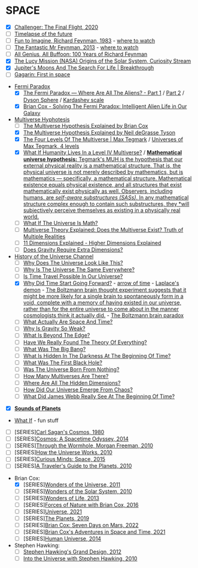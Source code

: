 # SPACE
- [x] [Challenger: The Final Flight, 2020](https://www.netflix.com/nl-en/title/81012137)
- [ ] [Timelapse of the future](https://www.youtube.com/watch?v=uD4izuDMUQA)
- [ ] [Fun to Imagine, Richard Feynman, 1983](https://www.imdb.com/title/tt1118155/?ref_=tt_sims_tt_t_3) - [where to watch](https://www.youtube.com/watch?v=P1ww1IXRfTA)
- [ ] [The Fantastic Mr Feynman, 2013](https://www.imdb.com/title/tt5182420/?ref_=tt_sims_tt_t_3) - [where to watch](https://www.youtube.com/watch?v=H9fjhQMsDW4)
- [ ] [All Genius, All Buffoon: 100 Years of Richard Feynman](https://www.youtube.com/watch?v=A8pBn8S_JPAa)
- [x] [The Lucy Mission (NASA) Origins of the Solar System, Curiosity Stream](https://curiositystream.com/video/6652)
- [x] [Jupiter's Moons And The Search For Life | Breakthrough](https://www.youtube.com/watch?v=6uEwKVVEyGg)
- [ ] [Gagarin: First in space](https://www.imdb.com/title/tt2856930/)
- [Fermi Paradox](https://en.wikipedia.org/wiki/Fermi_paradox)
   - [x] [The Fermi Paradox — Where Are All The Aliens? - Part 1](https://www.youtube.com/watch?v=sNhhvQGsMEc) / [Part 2](https://www.youtube.com/watch?v=1fQkVqno-uI) / [Dyson Sphere](https://en.wikipedia.org/wiki/Dyson_sphere) / [Kardashev scale](https://en.wikipedia.org/wiki/Kardashev_scale)
   - [x] [Brian Cox - Solving The Fermi Paradox: Intelligent Alien Life in Our Galaxy](https://www.youtube.com/watch?v=KNQuGF03Ve4)
- [Multiverse Hyphotesis](https://en.wikipedia.org/wiki/Multiverse)
   - [ ] [The Multiverse Hypothesis Explained by Brian Cox](https://www.youtube.com/watch?v=D_VrMvTNvX0)
   - [x] [The Multiverse Hypothesis Explained by Neil deGrasse Tyson](https://www.youtube.com/watch?v=h6OoaNPSZeM)
   - [x] [The Four Levels Of The Multiverse | Max Tegmark](https://youtu.be/NMx_bU1zlFY) / [Universes of Max Tegmark, 4 levels](https://space.mit.edu/home/tegmark/crazy.html)
   - [x] [What If Humanity Lives In a Level IV Multiverse?](https://youtu.be/cGJZfDmvf24) / [**Mathematical universe hypothesis:** Tegmark's MUH is the hypothesis that our external physical reality is a mathematical structure. That is, the physical universe is not merely described by mathematics, but is mathematics — specifically, a mathematical structure. Mathematical existence equals physical existence, and all structures that exist mathematically exist physically as well. Observers, including humans, are *self-aware substructures (SASs)*. In any mathematical structure complex enough to contain such substructures, they *will subjectively perceive themselves as existing in a physically real world.](https://en.wikipedia.org/wiki/Mathematical_universe_hypothesis)
   - [ ] [What If The Universe Is Math?](https://youtu.be/F__elfR3w8c)
   - [ ] [Multiverse Theory Explained: Does the Multiverse Exist? Truth of Multiple Realities](https://www.youtube.com/watch?v=TLGcmDbleWQ)
   - [ ] [11 Dimensions Explained - Higher Dimensions Explained](https://www.youtube.com/watch?v=UxubeeSqSmk)
   - [ ] [Does Gravity Require Extra Dimensions?](https://www.youtube.com/watch?v=z91oGI5aP0A)
- [History of the Universe Channel](https://www.youtube.com/@HistoryoftheUniverse)
   - [ ] [Why Does The Universe Look Like This?](https://www.youtube.com/watch?v=iDqQ9qgTWmg)
   - [ ] [Why Is The Universe The Same Everywhere?](https://www.youtube.com/watch?v=5JM9RJFMHgc)
   - [ ] [Is Time Travel Possible In Our Universe?](https://www.youtube.com/watch?v=JXZpac6TREw)
   - [x] [Why Did Time Start Going Forward?](https://www.youtube.com/watch?v=x9m0sz2sUfU) - [arrow of time](https://en.wikipedia.org/wiki/Arrow_of_time) - [Laplace's demon](https://en.wikipedia.org/wiki/Laplace%27s_demon) - [The Boltzmann brain thought experiment suggests that it might be more likely for a single brain to spontaneously form in a void, complete with a memory of having existed in our universe, rather than for the entire universe to come about in the manner cosmologists think it actually did.](https://en.wikipedia.org/wiki/Boltzmann_brain) - [The Boltzmann brain paradox](https://www.youtube.com/watch?v=OpohbXB_JZU)
   - [ ] [What Actually Are Space And Time?](https://www.youtube.com/watch?v=yPVQtvbiS4Y)
   - [ ] [Why Is Gravity So Weak?](https://www.youtube.com/watch?v=4IxuXuLbMoQ)
   - [ ] [What Is Beyond The Edge?](https://www.youtube.com/watch?v=_IkaetPoBZM)
   - [ ] [Have We Really Found The Theory Of Everything?](https://www.youtube.com/watch?v=E4CsY5B3BoI)
   - [ ] [What Was The Big Bang?](https://www.youtube.com/watch?v=XSCrSkK2HcQ)
   - [ ] [What Is Hidden In The Darkness At The Beginning Of Time?](https://www.youtube.com/watch?v=o6wgOd8ghRY)
   - [ ] [What Was The First Black Hole?](https://www.youtube.com/watch?v=HWVnmJpEPjk)
   - [ ] [Was The Universe Born From Nothing?](https://www.youtube.com/watch?v=MOItjGpiAfo)
   - [ ] [How Many Multiverses Are There?](https://www.youtube.com/watch?v=1jmNzlTd09E)
   - [ ] [Where Are All The Hidden Dimensions?](https://www.youtube.com/watch?v=9If-K9R3Ka4)
   - [ ] [How Did Our Universe Emerge From Chaos?](https://www.youtube.com/watch?v=qr0wyKbm7m4)
   - [ ] [What Did James Webb Really See At The Beginning Of Time?](https://www.youtube.com/watch?v=2pux7v9qJ58)
- [x] [**Sounds of Planets**](https://www.youtube.com/watch?v=Wm8KKZxiUsg)
- [What If](https://www.youtube.com/@WhatIfScienceShow/videos) - fun stuff
- [ ] [SERIES][Carl Sagan's Cosmos, 1980](https://www.imdb.com/title/tt0081846/?ref_=tt_sims_tt_i_5) 
- [ ] [SERIES][Cosmos: A Spacetime Odyssey, 2014](https://www.imdb.com/title/tt2395695/?ref_=tt_sims_tt_i_7)
- [ ] [SERIES][Through the Wormhole, Morgan Freeman, 2010](https://www.imdb.com/title/tt1513168/?ref_=tt_sims_tt_i_2)
- [ ] [SERIES][How the Universe Works, 2010](https://www.imdb.com/title/tt1832668/?ref_=tt_sims_tt_i_1)
- [ ] [SERIES][Curious Minds: Space, 2015](https://www.imdb.com/title/tt6951516/)
- [ ] [SERIES][A Traveler's Guide to the Planets, 2010](https://www.imdb.com/title/tt1616205/)
- Brian Cox:
   - [x] [SERIES][Wonders of the Universe, 2011](https://www.imdb.com/title/tt1854226/?ref_=tt_sims_tt_i_1)
   - [ ] [SERIES][Wonders of the Solar System, 2010](https://www.imdb.com/title/tt1611787/?ref_=tt_sims_tt_i_2)
   - [ ] [SERIES][Wonders of Life, 2013](https://www.imdb.com/title/tt2699374/?ref_=tt_sims_tt_i_3)
   - [ ] [SERIES][Forces of Nature with Brian Cox, 2016](https://www.imdb.com/title/tt5907228/?ref_=tt_sims_tt_i_4)
   - [ ] [SERIES][Universe, 2021](https://www.imdb.com/title/tt15757074/?ref_=tt_sims_tt_i_7)
   - [ ] [SERIES][The Planets, 2019](https://www.imdb.com/title/tt10394800/?ref_=tt_sims_tt_i_1)
   - [ ] [SERIES][Brian Cox: Seven Days on Mars, 2022](https://www.imdb.com/title/tt19857396/?ref_=tt_sims_tt_i_2)
   - [ ] [SERIES][Brian Cox's Adventures in Space and Time, 2021](https://www.imdb.com/title/tt14716416/)
   - [ ] [SERIES][Human Universe, 2014](https://www.imdb.com/title/tt4162128/?ref_=tt_sims_tt_i_6)
- Stephen Hawking:
   - [ ] [Stephen Hawking's Grand Design, 2012](https://www.imdb.com/title/tt2203380/?ref_=tt_tpks_tt_i_1_pd_tp1_pbr_ic)
   - [ ] [Into the Universe with Stephen Hawking, 2010](https://www.imdb.com/title/tt1655078/?ref_=tt_sims_tt_i_1)
